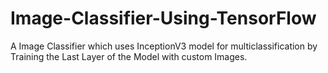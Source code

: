 # Image-Classifier-Using-TensorFlow
A Image Classifier which uses InceptionV3 model for multiclassification by Training the Last Layer of the Model with custom Images.
